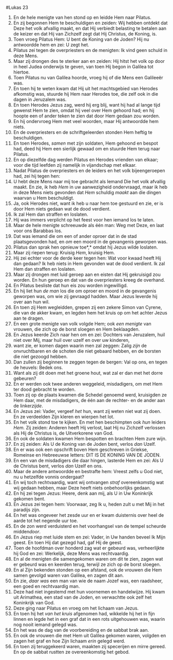 #Lukas 23
1. En de hele menigte van hen stond op en leidde Hem naar Pilatus.
2. En zij begonnen Hem te beschuldigen en zeiden: Wij hebben ontdekt dat Deze het volk afvallig maakt, en dat Hij verbiedt belasting te betalen aan de keizer en dat Hij van Zichzelf zegt dat Hij Christus, de Koning, is.
3. Toen vroeg Pilatus Hem: U bent de Koning van de Joden? Hij nu antwoordde hem en zei: U zegt het.
4. Pilatus zei tegen de overpriesters en de menigten: Ik vind geen schuld in deze Mens.
5. Maar zij drongen des te sterker aan en zeiden: Hij hitst het volk op door in heel Judea onderwijs te geven, van toen Hij begon in Galilea tot hiertoe.
6. Toen Pilatus nu van Galilea hoorde, vroeg hij of die Mens een Galileeër was.
7. En toen hij te weten kwam dat Hij uit het machtsgebied van Herodes afkomstig was, stuurde hij Hem naar Herodes toe, die zelf ook in die dagen in Jeruzalem was.
8. En toen Herodes Jezus zag, werd hij erg blij, want hij had al lange tijd gewenst Hem te zien, omdat hij veel over Hem gehoord had; en hij hoopte een of ander teken te zien dat door Hem gedaan zou worden.
9. En hij ondervroeg Hem met veel woorden, maar Hij antwoordde hem niets.
10. En de overpriesters en de schriftgeleerden stonden Hem heftig te beschuldigen.
11. En toen Herodes, *samen* met zijn soldaten, Hem gehoond en bespot had, deed hij Hem een sierlijk gewaad om en stuurde Hem terug naar Pilatus.
12. En op diezelfde dag werden Pilatus en Herodes vrienden van elkaar; voor die tijd leefden zij namelijk in vijandschap met elkaar.
13. Nadat Pilatus de overpriesters en de leiders en het volk bijeengeroepen had, zei hij tegen hen:
14. U hebt deze Mens naar mij toe gebracht als Iemand Die het volk afvallig maakt. En zie, ik heb *Hem* in uw aanwezigheid ondervraagd, maar ik heb in deze Mens niets gevonden dat *Hem* schuldig *maakt* aan die dingen waarvan u Hem beschuldigt.
15. Ja, ook Herodes niet, want ik heb u naar hem toe gestuurd en zie, er is door Hem niets gedaan wat de dood verdient.
16. Ik zal Hem dan straffen en loslaten.
17. Hij was immers verplicht op het feest voor hen iemand los te laten.
18. Maar de hele menigte schreeuwde als één man: Weg met Deze, en laat voor ons Barabbas los.
19. Dat was iemand die om een of ander oproer dat in de stad plaatsgevonden had, en *om* een moord in de gevangenis geworpen was.
20. Pilatus dan sprak hen opnieuw toe*,* omdat hij Jezus wilde loslaten.
21. Maar zij riepen terug: Kruisig *Hem*, kruisig Hem.
22. Hij zei echter voor de derde keer tegen hen: Wat voor kwaad heeft Hij dan gedaan? Ik heb niets in Hem gevonden wat de dood verdient. Ik zal Hem dan straffen en loslaten.
23. Maar zij drongen met luid geroep aan en eisten dat Hij gekruisigd zou worden. En hun geroep en dat van de overpriesters kreeg de overhand.
24. En Pilatus besliste dat hun eis zou worden ingewilligd.
25. En hij liet hun *de man* los die om oproer en moord in de gevangenis geworpen was, om wie zij gevraagd hadden. Maar Jezus leverde hij over aan hun wil.
26. En toen zij Hem wegleidden, grepen zij een zekere Simon van Cyrene, die van de akker kwam, en legden hem het kruis op om het achter Jezus aan te dragen.
27. En een grote menigte van volk volgde Hem; ook *een menigte* van vrouwen, die zich op de borst sloegen en Hem beklaagden.
28. En Jezus keerde Zich naar hen om en zei: Dochters van Jeruzalem, huil niet over Mij, maar huil over uzelf en over uw kinderen,
29. want zie, er komen dagen waarin men zal zeggen: Zalig *zijn* de onvruchtbaren en de schoten die niet gebaard hebben, en de borsten die niet gezoogd hebben.
30. Dan zullen zij beginnen te zeggen tegen de bergen: Val op ons, en tegen de heuvels: Bedek ons.
31. Want als zij dit doen met het groene hout, wat zal er dan met het dorre gebeuren?
32. En er werden ook twee anderen weggeleid, misdadigers, om met Hem ter dood gebracht te worden.
33. Toen zij op de plaats kwamen die Schedel genoemd werd, kruisigden ze Hem daar, met de misdadigers, de één aan de rechter- en de ander aan de linker*zijde*.
34. En Jezus zei: Vader, vergeef *het* hun, want zij weten niet wat zij doen. En ze verdeelden Zijn kleren en wierpen het lot.
35. En het volk stond toe te kijken. En met hen beschimpten ook *hun* leiders *Hem.* Zij zeiden: Anderen heeft Hij verlost, laat Hij nu Zichzelf verlossen als Hij de Christus is, de Uitverkorene van God.
36. En ook de soldaten kwamen Hem bespotten en brachten Hem zure wijn.
37. En zij zeiden: Als U de Koning van de Joden bent, verlos *dan* Uzelf.
38. En er was ook een opschrift boven Hem geschreven in Griekse, Romeinse en Hebreeuwse letters: DIT IS DE KONING VAN DE JODEN.
39. En een van de misdadigers die daar hingen, lasterde Hem en zei: Als U de Christus bent, verlos *dan* Uzelf en ons.
40. Maar de andere antwoordde en bestrafte hem: Vreest zelfs u God niet, nu u hetzelfde vonnis ondergaat?
41. En wij toch rechtvaardig, want wij ontvangen *straf* overeenkomstig wat wij gedaan hebben, maar Deze heeft niets onbehoorlijks gedaan.
42. En hij zei tegen Jezus: Heere, denk aan mij, als U in Uw Koninkrijk gekomen bent.
43. En Jezus zei tegen hem: Voorwaar, zeg Ik u, heden zult u met Mij in het paradijs zijn.
44. En het was ongeveer het zesde uur en er kwam duisternis over heel de aarde tot het negende uur toe.
45. En de zon werd verduisterd en het voorhangsel van de tempel scheurde midden*door*.
46. En Jezus riep met luide stem en zei: Vader, in Uw handen beveel Ik Mijn geest. En toen Hij dat gezegd had, gaf Hij de geest.
47. Toen de hoofdman over honderd zag wat er gebeurd was, verheerlijkte hij God en zei: Werkelijk, deze Mens was rechtvaardig.
48. En al de menigten die samengekomen waren om dit te zien, zagen wat er gebeurd was en keerden terug, terwijl ze zich op de borst sloegen.
49. En al Zijn bekenden stonden op een afstand, ook de vrouwen die Hem samen gevolgd waren van Galilea, en zagen dit aan.
50. En zie, *daar was* een man van wie de naam Jozef was, een raadsheer, een goed en rechtvaardig man.
51. Deze had niet ingestemd met hun voornemen en handelwijze. Hij kwam uit Arimathea, een stad van de Joden, en verwachtte ook zelf het Koninkrijk van God.
52. Deze ging naar Pilatus en vroeg om het lichaam van Jezus.
53. En toen hij het *van het kruis* afgenomen had, wikkelde hij het in fijn linnen en legde het in een graf dat in een rots uitgehouwen was, waarin nog nooit iemand gelegd was.
54. En het was de dag van de voorbereiding en de sabbat brak aan.
55. En ook de vrouwen die met Hem uit Galilea gekomen waren, volgden en zagen het graf en hoe Zijn lichaam *erin* gelegd werd.
56. En toen zij teruggekeerd waren, maakten zij specerijen en mirre gereed. En op de sabbat rustten ze overeenkomstig het gebod.
